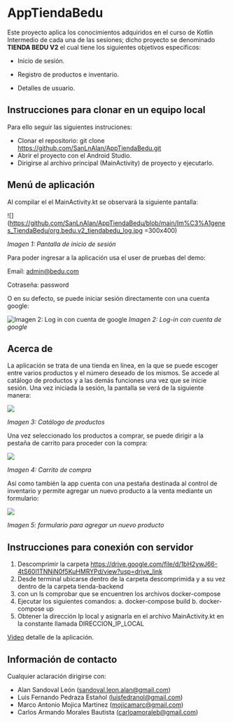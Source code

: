 # AppTiendaBedu

Este proyecto aplica los conocimientos adquiridos en el curso de Kotlin Intermedio de cada una de las sesiones; dicho proyecto se denominado **TIENDA BEDU V2** el cual tiene los siguientes objetivos especificos:

* Inicio de sesión.

* Registro de productos e inventario.

* Detalles de usuario.


## Instrucciones para clonar en un equipo local

Para ello seguir las siguientes instruciones:

* Clonar el repositorio: git clone https://github.com/SanLnAlan/AppTiendaBedu.git
* Abrir el proyecto con el Android Studio.
* Dirigirse al archivo principal (MainActivity) de proyecto y ejecutarlo.


## Menú de aplicación

Al compilar el el MainActivity.kt se observará la siguiente pantalla:

![](https://github.com/SanLnAlan/AppTiendaBedu/blob/main/Im%C3%A1genes_TiendaBedu/org.bedu.v2_tiendabedu_log.jpg =300x400)

*Imagen 1: Pantalla de inicio de sesión*


Para poder ingresar a la aplicación usa el user de pruebas del demo:

Email: admin@bedu.com

Cotraseña: password

O en su defecto, se puede iniciar sesión directamente con una cuenta google:

![*Imagen 2: Log in con cuenta de google*](https://github.com/SanLnAlan/AppTiendaBedu/blob/main/Im%C3%A1genes_TiendaBedu/com.google.android.gms.jpg)
*Imagen 2: Log-in con cuenta de google*

## Acerca de

La aplicación se trata de una tienda en línea, en la que se puede escoger entre varios productos y el número deseado de los mismos. Se accede al catálogo de productos y a las demás funciones una vez que se inicie sesión. Una vez iniciada la sesión, la pantalla se verá de la siguiente manera:

![](https://github.com/SanLnAlan/AppTiendaBedu/blob/main/Im%C3%A1genes_TiendaBedu/catalogo_TiendaBedu.jpeg)

*Imagen 3: Catálogo de productos*

Una vez seleccionado los productos a comprar, se puede dirigir a la pestaña de carrito para proceder con la compra:

![](https://github.com/SanLnAlan/AppTiendaBedu/blob/main/Im%C3%A1genes_TiendaBedu/image.png)

*Imagen 4: Carrito de compra*

Así como también la app cuenta con una pestaña destinada al control de inventario y permite agregar un nuevo producto a la venta mediante un formulario:

![](https://github.com/SanLnAlan/AppTiendaBedu/blob/main/Im%C3%A1genes_TiendaBedu/inventario.jpg)

*Imagen 5: formulario para agregar un nuevo producto*


## Instrucciones para conexión con servidor

1. Descomprimir la carpeta https://drive.google.com/file/d/1bH2ywJ66-4tS60l1TNNiN0f5KuHMRYPd/view?usp=drive_link
2. Desde terminal ubicarse dentro de la carpeta descomprimida y a su vez dentro de la carpeta tienda-backend
3. con un ls comprobar que se encuentren los archivos docker-compose
4. Ejecutar los siguientes comandos:
   a. docker-compose build
   b. docker-compose up
5. Obtener la dirección Ip local y asignarla en el archivo MainActivity.kt en la constante llamada DIRECCION_IP_LOCAL 

[Video](https://drive.google.com/file/d/1yVP39S240DmWAEwA1B0MtOlGkm7yITrZ/view?usp=drive_link) detalle de la aplicación.



## Información de contacto

Cualquier aclaración dirigirse con:

* Alan Sandoval León (sandoval.leon.alan@gmail.com)
* Luis Fernando Pedraza Estañol (luisfedranol@gmail.com)
* Marco Antonio Mojica Martinez (mojicamarc@gmail.com)
* Carlos Armando Morales Bautista (carloamoraleb@gmail.com)
